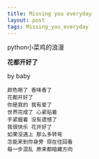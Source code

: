 ```yaml
---
title: Missing you everyday
layout: post
tags: Missing_you_everyday
---
```

python小菜鸡的浪漫

**花都开好了** 

by baby

    颜色艳了 香味香了 
    花都开好了
    你是我的 我有爱了
    世界完成了 心紧贴着
    手紧握着 没有遗憾了
    我很快乐 花开好了
    如果没遇上 那么多转弯
    怎能来到你身旁 现在往回看
    每一步混乱 原来都暗藏方向
